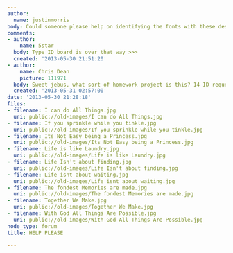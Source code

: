 ```yaml
---
author:
  name: justinmorris
body: Could someone please help on identifying the fonts with these designs?
comments:
- author:
    name: 5star
  body: Type ID board is over that way >>>
  created: '2013-05-30 21:51:20'
- author:
    name: Chris Dean
    picture: 111971
  body: Sweet jebus, what sort of homework project is this? 14 ID requests in <5h?
  created: '2013-05-31 02:57:00'
date: '2013-05-30 21:28:18'
files:
- filename: I can do All Things.jpg
  uri: public://old-images/I can do All Things.jpg
- filename: If you sprinkle while you tinkle.jpg
  uri: public://old-images/If you sprinkle while you tinkle.jpg
- filename: Its Not Easy being a Princess.jpg
  uri: public://old-images/Its Not Easy being a Princess.jpg
- filename: Life is like Laundry.jpg
  uri: public://old-images/Life is like Laundry.jpg
- filename: Life Isn't about finding.jpg
  uri: public://old-images/Life Isn't about finding.jpg
- filename: Life isnt about waiting.jpg
  uri: public://old-images/Life isnt about waiting.jpg
- filename: The fondest Memories are made.jpg
  uri: public://old-images/The fondest Memories are made.jpg
- filename: Together We Make.jpg
  uri: public://old-images/Together We Make.jpg
- filename: With God All Things Are Possible.jpg
  uri: public://old-images/With God All Things Are Possible.jpg
node_type: forum
title: HELP PLEASE

---
```

